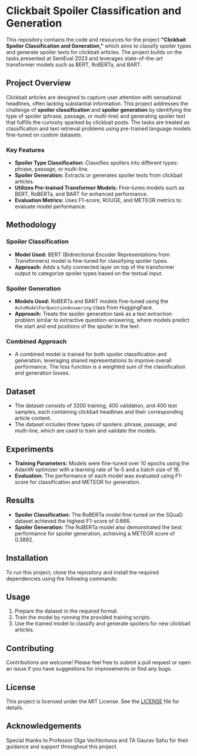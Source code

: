# Clickbait Spoiler Classification and Generation

This repository contains the code and resources for the project **"Clickbait Spoiler Classification and Generation,"** which aims to classify spoiler types and generate spoiler texts for clickbait articles. The project builds on the tasks presented at SemEval 2023 and leverages state-of-the-art transformer models such as BERT, RoBERTa, and BART.

## Project Overview

Clickbait articles are designed to capture user attention with sensational headlines, often lacking substantial information. This project addresses the challenge of **spoiler classification** and **spoiler generation** by identifying the type of spoiler (phrase, passage, or multi-line) and generating spoiler text that fulfills the curiosity sparked by clickbait posts. The tasks are treated as classification and text retrieval problems using pre-trained language models fine-tuned on custom datasets.

### Key Features

- **Spoiler Type Classification:** Classifies spoilers into different types: phrase, passage, or multi-line.
- **Spoiler Generation:** Extracts or generates spoiler texts from clickbait articles.
- **Utilizes Pre-trained Transformer Models:** Fine-tunes models such as BERT, RoBERTa, and BART for enhanced performance.
- **Evaluation Metrics:** Uses F1-score, ROUGE, and METEOR metrics to evaluate model performance.

## Methodology

### Spoiler Classification

- **Model Used:** BERT (Bidirectional Encoder Representations from Transformers) model is fine-tuned for classifying spoiler types.
- **Approach:** Adds a fully connected layer on top of the transformer output to categorize spoiler types based on the textual input.

### Spoiler Generation

- **Models Used:** RoBERTa and BART models fine-tuned using the `AutoModelForQuestionAnswering` class from HuggingFace.
- **Approach:** Treats the spoiler generation task as a text extraction problem similar to extractive question-answering, where models predict the start and end positions of the spoiler in the text.

### Combined Approach

- A combined model is trained for both spoiler classification and generation, leveraging shared representations to improve overall performance. The loss function is a weighted sum of the classification and generation losses.

## Dataset

- The dataset consists of 3200 training, 400 validation, and 400 test samples, each containing clickbait headlines and their corresponding article content.
- The dataset includes three types of spoilers: phrase, passage, and multi-line, which are used to train and validate the models.

## Experiments

- **Training Parameters:** Models were fine-tuned over 10 epochs using the AdamW optimizer with a learning rate of 1e-5 and a batch size of 16.
- **Evaluation:** The performance of each model was evaluated using F1-score for classification and METEOR for generation.

## Results

- **Spoiler Classification:** The RoBERTa model fine-tuned on the SQuaD dataset achieved the highest F1-score of 0.666.
- **Spoiler Generation:** The RoBERTa model also demonstrated the best performance for spoiler generation, achieving a METEOR score of 0.3892.

## Installation

To run this project, clone the repository and install the required dependencies using the following commands:

## Usage

1. Prepare the dataset in the required format.
2. Train the model by running the provided training scripts.
3. Use the trained model to classify and generate spoilers for new clickbait articles.

## Contributing

Contributions are welcome! Please feel free to submit a pull request or open an issue if you have suggestions for improvements or find any bugs.

## License

This project is licensed under the MIT License. See the [LICENSE](LICENSE) file for details.

## Acknowledgements

Special thanks to Professor Olga Vechtomova and TA Gaurav Sahu for their guidance and support throughout this project.
